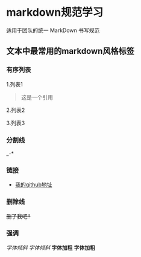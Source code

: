 # markdown规范学习
适用于团队的统一 MarkDown 书写规范
## 文本中最常用的markdown风格标签
### 有序列表
1.列表1
> 这是一个引用

2.列表2

3.列表3
### 分割线
_-*
### 链接
* [我的github地址](https://github.com/yaerlan)
### 删除线
~~删了我吧!!~~
### 强调
*字体倾斜*
_字体倾斜_
**字体加粗**
__字体加粗__
